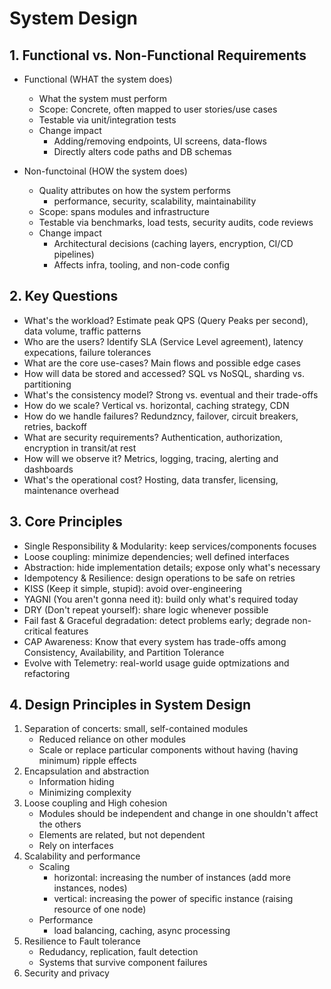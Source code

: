 # System Design

## 1. Functional vs. Non-Functional Requirements

- Functional (WHAT the system does)

  - What the system must perform
  - Scope: Concrete, often mapped to user stories/use cases
  - Testable via unit/integration tests
  - Change impact
    - Adding/removing endpoints, UI screens, data-flows
    - Directly alters code paths and DB schemas

- Non-functoinal (HOW the system does)

  - Quality attributes on how the system performs
    - performance, security, scalability, maintainability
  - Scope: spans modules and infrastructure
  - Testable via benchmarks, load tests, security audits, code reviews
  - Change impact
    - Architectural decisions (caching layers, encryption, CI/CD pipelines)
    - Affects infra, tooling, and non-code config

## 2. Key Questions

- What's the workload? Estimate peak QPS (Query Peaks per second), data volume, traffic patterns
- Who are the users? Identify SLA (Service Level agreement), latency expecations, failure tolerances
- What are the core use-cases? Main flows and possible edge cases
- How will data be stored and accessed? SQL vs NoSQL, sharding vs. partitioning
- What's the consistency model? Strong vs. eventual and their trade-offs
- How do we scale? Vertical vs. horizontal, caching strategy, CDN
- How do we handle failures? Redundzncy, failover, circuit breakers, retries, backoff
- What are security requirements? Authentication, authorization, encryption in transit/at rest
- How will we observe it? Metrics, logging, tracing, alerting and dashboards
- What's the operational cost? Hosting, data transfer, licensing, maintenance overhead

## 3. Core Principles

- Single Responsibility & Modularity: keep services/components focuses
- Loose coupling: minimize dependencies; well defined interfaces
- Abstraction: hide implementation details; expose only what's necessary
- Idempotency & Resilience: design operations to be safe on retries
- KISS (Keep it simple, stupid): avoid over-engineering
- YAGNI (You aren't gonna need it): build only what's required today
- DRY (Don't repeat yourself): share logic whenever possible
- Fail fast & Graceful degradation: detect problems early; degrade non-critical features
- CAP Awareness: Know that every system has trade-offs among Consistency, Availability, and Partition Tolerance
- Evolve with Telemetry: real-world usage guide optmizations and refactoring

## 4. Design Principles in System Design

1. Separation of concerts: small, self-contained modules
   - Reduced reliance on other modules
   - Scale or replace particular components without having (having minimum) ripple effects
2. Encapsulation and abstraction
   - Information hiding
   - Minimizing complexity
3. Loose coupling and High cohesion
   - Modules should be independent and change in one shouldn't affect the others
   - Elements are related, but not dependent
   - Rely on interfaces
4. Scalability and performance
   - Scaling
     - horizontal: increasing the number of instances (add more instances, nodes)
     - vertical: increasing the power of specific instance (raising resource of one node)
   - Performance
     - load balancing, caching, async processing
5. Resilience to Fault tolerance
   - Redudancy, replication, fault detection
   - Systems that survive component failures
6. Security and privacy
